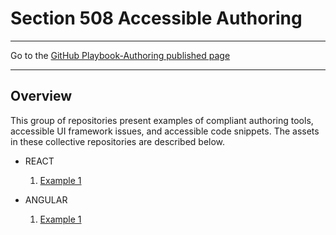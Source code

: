 # Section 508 Accessible Authoring

<hr>

Go to the [GitHub Playbook-Authoring published page](https://akingkci.github.io/Playbook-Authoring/)

<hr>

## Overview
This group of repositories present examples of compliant authoring tools, accessible UI framework issues, and accessible code snippets. The assets in these collective repositories are described below.

  * REACT
    1. [Example 1](https://github.com/akingkci/Playbook-Automation/tree/master/examples/axe/basic)
    
  * ANGULAR
    1. [Example 1](https://github.com/akingkci/Playbook-Automation/tree/master/examples/pa11y/basic)
    
  
